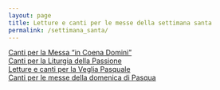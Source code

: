 ```yaml
---
layout: page
title: Letture e canti per le messe della settimana santa
permalink: /settimana_santa/
---  
```


[Canti per la Messa “in Coena Domini”](../canti/messa_in_coena_domini)  
[Canti per la Liturgia della Passione](../canti/liturgia_passione)   
[Letture e canti per la Veglia Pasquale](../canti/veglia_pasquale)   
[Canti per le messe della domenica di Pasqua](../canti/canti_domenica_pasqua)
